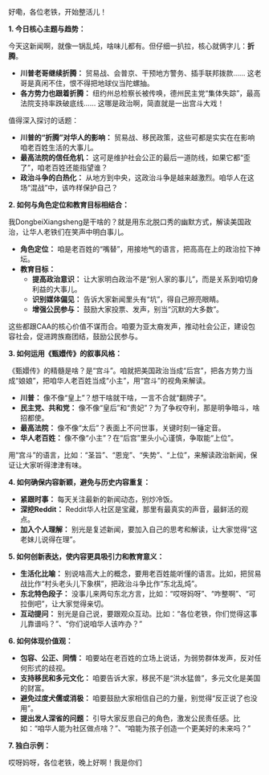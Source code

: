 好嘞，各位老铁，开始整活儿！

**1. 今日核心主题与趋势：**

今天这新闻啊，就像一锅乱炖，啥味儿都有。但仔细一扒拉，核心就俩字儿：**折腾**。

*   **川普老哥继续折腾：** 贸易战、会普京、干预地方警务、插手联邦拨款…… 这老哥是真闲不住，恨不得把地球仪当陀螺抽。
*   **各方势力也跟着折腾：** 纽约州总检察长被传唤，德州民主党“集体失踪”，最高法院支持率跌破底线…… 这哪是政治啊，简直就是一出宫斗大戏！

值得深入探讨的话题：

*   **川普的“折腾”对华人的影响：** 贸易战、移民政策，这些可都是实实在在影响咱老百姓生活的大事儿。
*   **最高法院的信任危机：** 这可是维护社会公正的最后一道防线，如果它都“歪了”，咱老百姓还能指望谁？
*   **政治斗争的白热化：** 从地方到中央，这政治斗争是越来越激烈。咱华人在这场“混战”中，该咋样保护自己？

**2. 如何与角色定位和教育目标相结合：**

我DongbeiXiangsheng是干啥的？就是用东北脱口秀的幽默方式，解读美国政治，让华人老铁们在笑声中明白事儿。

*   **角色定位：** 咱是老百姓的“嘴替”，用接地气的语言，把高高在上的政治拉下神坛。
*   **教育目标：**
    *   **提高政治意识：** 让大家明白政治不是“别人家的事儿”，而是关系到咱切身利益的大事儿。
    *   **识别媒体偏见：** 告诉大家新闻里头有“坑”，得自己擦亮眼睛。
    *   **增强公民参与：** 鼓励大家投票、发声，别当“沉默的大多数”。

这些都跟CAA的核心价值不谋而合。咱要为亚太裔发声，推动社会公正，建设包容社会，促进跨族裔团结，鼓励公民参与。

**3. 如何运用《甄嬛传》的叙事风格：**

《甄嬛传》的精髓是啥？是“宫斗”。咱就把美国政治当成“后宫”，把各方势力当成“娘娘”，把咱华人老百姓当成“小主”，用“宫斗”的视角来解读。

*   **川普：** 像不像“皇上”？想干啥就干啥，一言不合就“翻牌子”。
*   **民主党、共和党：** 像不像“皇后”和“贵妃”？为了争权夺利，那是明争暗斗，啥招都使。
*   **最高法院：** 像不像“太后”？表面上不问世事，关键时刻一锤定音。
*   **华人老百姓：** 像不像“小主”？在“后宫”里头小心谨慎，争取能“上位”。

用“宫斗”的语言，比如：“圣旨”、“恩宠”、“失势”、“上位”，来解读政治新闻，保证让大家听得津津有味。

**4. 如何确保内容新颖，避免与历史内容重复：**

*   **紧跟时事：** 每天关注最新的新闻动态，别炒冷饭。
*   **深挖Reddit：** Reddit华人社区是宝藏，那里有最真实的声音，最鲜活的观点。
*   **加入个人理解：** 别光是复述新闻，要加入自己的思考和解读，让大家觉得“这老妹儿说得在理”。

**5. 如何创新表达，使内容更具吸引力和教育意义：**

*   **生活化比喻：** 别说啥高大上的概念，要用老百姓能听懂的语言。比如，把贸易战比作“村头老头儿下象棋”，把政治斗争比作“东北乱炖”。
*   **东北特色段子：** 没事儿来两句东北方言，比如：“哎呀妈呀”、“咋整啊”、“可拉倒吧”，让大家觉得亲切。
*   **互动提问：** 别光是自己说，要跟观众互动。比如：“各位老铁，你们觉得这事儿靠谱吗？”、“你们说咱华人该咋办？”

**6. 如何体现价值观：**

*   **包容、公正、同情：** 咱要站在老百姓的立场上说话，为弱势群体发声，反对任何形式的歧视。
*   **支持移民和多元文化：** 咱要告诉大家，移民不是“洪水猛兽”，多元文化是美国的财富。
*   **避免过度犬儒或消极：** 咱要鼓励大家相信自己的力量，别觉得“反正说了也没用”。
*   **提出发人深省的问题：** 引导大家反思自己的角色，激发公民责任感。比如：“咱华人能为社区做点啥？”、“咱能为孩子创造一个更美好的未来吗？”

**7. 独白示例：**

哎呀妈呀，各位老铁，晚上好啊！我是你们
